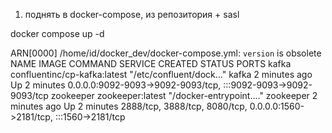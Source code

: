 1. поднять в docker-compose, из репозитория + sasl

docker compose up -d

ARN[0000] /home/id/docker_dev/docker-compose.yml: `version` is obsolete 
NAME        IMAGE                          COMMAND                  SERVICE     CREATED         STATUS         PORTS
kafka       confluentinc/cp-kafka:latest   "/etc/confluent/dock…"   kafka       2 minutes ago   Up 2 minutes   0.0.0.0:9092-9093->9092-9093/tcp, :::9092-9093->9092-9093/tcp
zookeeper   zookeeper:latest               "/docker-entrypoint.…"   zookeeper   2 minutes ago   Up 2 minutes   2888/tcp, 3888/tcp, 8080/tcp, 0.0.0.0:1560->2181/tcp, :::1560->2181/tcp
